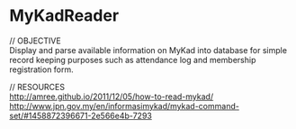 # MyKadReader
// OBJECTIVE  
Display and parse available information on MyKad into database for simple record keeping purposes such as attendance log and membership registration form.

// RESOURCES  
http://amree.github.io/2011/12/05/how-to-read-mykad/  
http://www.jpn.gov.my/en/informasimykad/mykad-command-set/#1458872396671-2e566e4b-7293
